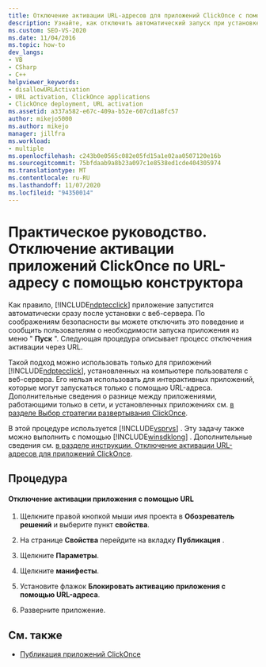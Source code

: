 ```yaml
---
title: Отключение активации URL-адресов для приложений ClickOnce с помощью конструктора
description: Узнайте, как отключить автоматический запуск при установке для приложения ClickOnce с помощью Visual Studio, чтобы пользователи должны запустить приложение из меню "Пуск".
ms.custom: SEO-VS-2020
ms.date: 11/04/2016
ms.topic: how-to
dev_langs:
- VB
- CSharp
- C++
helpviewer_keywords:
- disallowURLActivation
- URL activation, ClickOnce applications
- ClickOnce deployment, URL activation
ms.assetid: a337a582-e67c-409a-b52e-607cd1a8fc57
author: mikejo5000
ms.author: mikejo
manager: jillfra
ms.workload:
- multiple
ms.openlocfilehash: c243b0e0565c082e05fd15a1e02aa0507120e16b
ms.sourcegitcommit: 75bfdaab9a8b23a097c1e8538ed1cde404305974
ms.translationtype: MT
ms.contentlocale: ru-RU
ms.lasthandoff: 11/07/2020
ms.locfileid: "94350014"
---
```

# <a name="how-to-disable-url-activation-of-clickonce-applications-by-using-the-designer"></a>Практическое руководство. Отключение активации приложений ClickOnce по URL-адресу с помощью конструктора
Как правило, [!INCLUDE[ndptecclick](../deployment/includes/ndptecclick_md.md)] приложение запустится автоматически сразу после установки с веб-сервера. По соображениям безопасности вы можете отключить это поведение и сообщить пользователям о необходимости запуска приложения из меню " **Пуск** ". Следующая процедура описывает процесс отключения активации через URL.

 Такой подход можно использовать только для приложений [!INCLUDE[ndptecclick](../deployment/includes/ndptecclick_md.md)], установленных на компьютере пользователя с веб-сервера. Его нельзя использовать для интерактивных приложений, которые могут запускаться только с помощью URL-адреса. Дополнительные сведения о разнице между приложениями, работающими только в сети, и установленных приложениях см. [в разделе Выбор стратегии развертывания ClickOnce](../deployment/choosing-a-clickonce-deployment-strategy.md).

 В этой процедуре используется [!INCLUDE[vsprvs](../code-quality/includes/vsprvs_md.md)] . Эту задачу также можно выполнить с помощью [!INCLUDE[winsdklong](../deployment/includes/winsdklong_md.md)] . Дополнительные сведения см. [в разделе инструкции. Отключение активации URL-адресов для приложений ClickOnce](../deployment/how-to-disable-url-activation-of-clickonce-applications.md).

## <a name="procedure"></a>Процедура

#### <a name="to-disable-url-activation-for-your-application"></a>Отключение активации приложения с помощью URL

1. Щелкните правой кнопкой мыши имя проекта в **Обозреватель решений** и выберите пункт **свойства**.

2. На странице **Свойства** перейдите на вкладку **Публикация** .

3. Щелкните **Параметры**.

4. Щелкните **манифесты**.

5. Установите флажок **Блокировать активацию приложения с помощью URL-адреса**.

6. Разверните приложение.

## <a name="see-also"></a>См. также
- [Публикация приложений ClickOnce](../deployment/publishing-clickonce-applications.md)